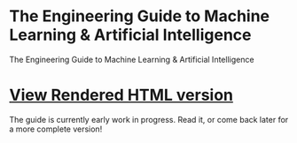 # The Engineering Guide to Machine Learning & Artificial Intelligence
The Engineering Guide to Machine Learning &amp; Artificial Intelligence


[View Rendered HTML version](http://real-ai.github.io/ml-guide)
===

The guide is currently early work in progress. 
Read it, or come back later for a more complete version!
